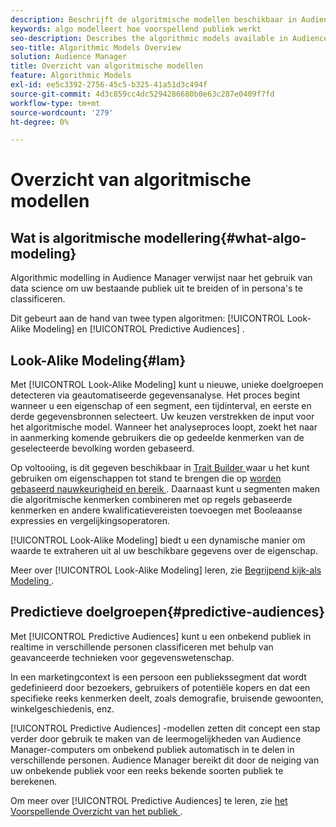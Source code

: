 ```yaml
---
description: Beschrijft de algoritmische modellen beschikbaar in Audience Manager.
keywords: algo modelleert hoe voorspellend publiek werkt
seo-description: Describes the algorithmic models available in Audience Manager.
seo-title: Algorithmic Models Overview
solution: Audience Manager
title: Overzicht van algoritmische modellen
feature: Algorithmic Models
exl-id: ee5c3392-2756-45c5-b325-41a51d3c494f
source-git-commit: 4d3c859cc4dc5294286680b0e63c287e0409f7fd
workflow-type: tm+mt
source-wordcount: '279'
ht-degree: 0%

---
```


# Overzicht van algoritmische modellen

## Wat is algoritmische modellering{#what-algo-modeling}

Algorithmic modelling in Audience Manager verwijst naar het gebruik van data science om uw bestaande publiek uit te breiden of in persona&#39;s te classificeren.

Dit gebeurt aan de hand van twee typen algoritmen: [!UICONTROL Look-Alike Modeling] en [!UICONTROL Predictive Audiences] .

## Look-Alike Modeling{#lam}

Met [!UICONTROL Look-Alike Modeling] kunt u nieuwe, unieke doelgroepen detecteren via geautomatiseerde gegevensanalyse. Het proces begint wanneer u een eigenschap of een segment, een tijdinterval, en eerste en derde gegevensbronnen selecteert. Uw keuzen verstrekken de input voor het algoritmische model. Wanneer het analyseproces loopt, zoekt het naar in aanmerking komende gebruikers die op gedeelde kenmerken van de geselecteerde bevolking worden gebaseerd.

Op voltooiing, is dit gegeven beschikbaar in [ Trait Builder ](../../features/traits/about-trait-builder.md) waar u het kunt gebruiken om eigenschappen tot stand te brengen die op [ worden gebaseerd nauwkeurigheid en bereik ](../../features/traits/trait-accuracy-reach.md). Daarnaast kunt u segmenten maken die algoritmische kenmerken combineren met op regels gebaseerde kenmerken en andere kwalificatievereisten toevoegen met Booleaanse expressies en vergelijkingsoperatoren.

[!UICONTROL Look-Alike Modeling] biedt u een dynamische manier om waarde te extraheren uit al uw beschikbare gegevens over de eigenschap.

Meer over [!UICONTROL Look-Alike Modeling] leren, zie [ Begrijpend kijk-als Modeling ](understanding-models.md).

## Predictieve doelgroepen{#predictive-audiences}

Met [!UICONTROL Predictive Audiences] kunt u een onbekend publiek in realtime in verschillende personen classificeren met behulp van geavanceerde technieken voor gegevenswetenschap.

In een marketingcontext is een persoon een publiekssegment dat wordt gedefinieerd door bezoekers, gebruikers of potentiële kopers en dat een specifieke reeks kenmerken deelt, zoals demografie, bruisende gewoonten, winkelgeschiedenis, enz.

[!UICONTROL Predictive Audiences] -modellen zetten dit concept een stap verder door gebruik te maken van de leermogelijkheden van Audience Manager-computers om onbekend publiek automatisch in te delen in verschillende personen. Audience Manager bereikt dit door de neiging van uw onbekende publiek voor een reeks bekende soorten publiek te berekenen.

Om meer over [!UICONTROL Predictive Audiences] te leren, zie [ het Voorspellende Overzicht van het publiek ](predictive-audiences.md).
